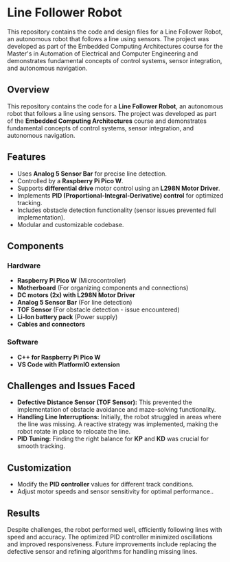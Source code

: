 # Line Follower Robot
This repository contains the code and design files for a Line Follower Robot, an autonomous robot that follows a line using sensors. The project was developed as part of the Embedded Computing Architectures course for the Master's in Automation of Electrical and Computer Engineering and demonstrates fundamental concepts of control systems, sensor integration, and autonomous navigation.

## Overview
This repository contains the code for a **Line Follower Robot**, an autonomous robot that follows a line using sensors. The project was developed as part of the **Embedded Computing Architectures** course and demonstrates fundamental concepts of control systems, sensor integration, and autonomous navigation.

## Features
- Uses **Analog 5 Sensor Bar** for precise line detection.
- Controlled by a **Raspberry Pi Pico W**.
- Supports **differential drive** motor control using an **L298N Motor Driver**.
- Implements **PID (Proportional-Integral-Derivative) control** for optimized tracking.
- Includes obstacle detection functionality (sensor issues prevented full implementation).
- Modular and customizable codebase.

## Components
### Hardware
- **Raspberry Pi Pico W** (Microcontroller)
- **Motherboard** (For organizing components and connections)
- **DC motors (2x) with L298N Motor Driver**
- **Analog 5 Sensor Bar** (For line detection)
- **TOF Sensor** (For obstacle detection - issue encountered)
- **Li-Ion battery pack** (Power supply)
- **Cables and connectors**

### Software
- **C++ for Raspberry Pi Pico W**
- **VS Code with PlatformIO extension**

## Challenges and Issues Faced
- **Defective Distance Sensor (TOF Sensor):** This prevented the implementation of obstacle avoidance and maze-solving functionality.
- **Handling Line Interruptions:** Initially, the robot struggled in areas where the line was missing. A reactive strategy was implemented, making the robot rotate in place to relocate the line.
- **PID Tuning:** Finding the right balance for **KP** and **KD** was crucial for smooth tracking.

## Customization
- Modify the **PID controller** values for different track conditions.
- Adjust motor speeds and sensor sensitivity for optimal performance..

## Results
Despite challenges, the robot performed well, efficiently following lines with speed and accuracy. The optimized PID controller minimized oscillations and improved responsiveness. Future improvements include replacing the defective sensor and refining algorithms for handling missing lines.


